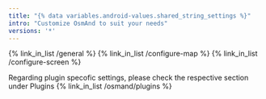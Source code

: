 ```yaml
---
title: "{% data variables.android-values.shared_string_settings %}"
intro: "Сustomize OsmAnd to suit your needs"
versions: '*'
---
```



{% link_in_list /general %}
{% link_in_list /configure-map %}
{% link_in_list /configure-screen %}

Regarding plugin specofic settings, please check the respective section under Plugins
{% link_in_list /osmand/plugins %}
